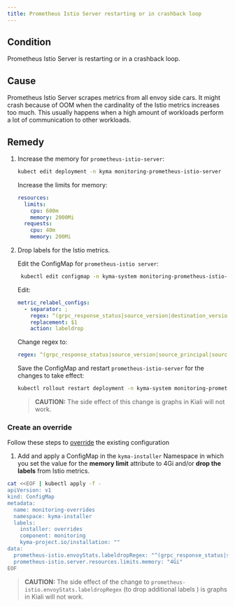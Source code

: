 ```yaml
---
title: Prometheus Istio Server restarting or in crashback loop
---
```


<!-- the entire content needs update: values files instead of configmaps -->

## Condition

Prometheus Istio Server is restarting or in a crashback loop.

## Cause

Prometheus Istio Server scrapes metrics from all envoy side cars. It might crash because of OOM when the cardinality of the Istio metrics increases too much. This usually happens when a high amount of workloads perform a lot of communication to other workloads.

## Remedy

1. Increase the memory for `prometheus-istio-server`:

    ```bash
    kubect edit deployment -n kyma monitoring-prometheus-istio-server

    ```
    Increase the limits for memory:

    ```yaml
    resources:
      limits:
        cpu: 600m
        memory: 2000Mi
      requests:
        cpu: 40m
        memory: 200Mi
    ```

2. Drop labels for the Istio metrics.

   Edit the ConfigMap for `prometheus-istio server`:

   ```bash
    kubectl edit configmap -n kyma-system monitoring-prometheus-istio-server
    ```

    Edit:

    ```yaml
    metric_relabel_configs:
      - separator: ;
        regex: ^(grpc_response_status|source_version|destination_version|source_app|destination_app)$
        replacement: $1
        action: labeldrop
    ```

    Change regex to:

    ```yaml
    regex: ^(grpc_response_status|source_version|source_principal|source_app|response_flags|request_protocol|destination_version|destination_principal|destination_app|destination_canonical_service|destination_canonical_revision|source_canonical_revision|source_canonical_service)$
    ```

    Save the ConfigMap and restart `prometheus-istio-server` for the changes to take effect:

    ```bash
    kubectl rollout restart deployment -n kyma-system monitoring-prometheus-istio-server
    ```

    > **CAUTION:** The side effect of this change is graphs in Kiali will not work.

<!-- why is there suddenly a sub-headline when the previous steps had no separate headline? -->

### Create an override
Follow these steps to [override](/root/kyma/#configuration-helm-overrides-for-kyma-installation) the existing configuration

1. Add and apply a ConfigMap in the `kyma-installer` Namespace in which you set the value for the **memory limit** attribute to 4Gi and/or **drop the labels** from Istio metrics.

```bash
cat <<EOF | kubectl apply -f -
apiVersion: v1
kind: ConfigMap
metadata:
  name: monitoring-overrides
  namespace: kyma-installer
  labels:
    installer: overrides
    component: monitoring
    kyma-project.io/installation: ""
data:
  prometheus-istio.envoyStats.labeldropRegex: "^(grpc_response_status|source_version|source_principal|source_app|response_flags|request_protocol|destination_version|destination_principal|destination_app|destination_canonical_service|destination_canonical_revision|source_canonical_revision|source_canonical_service)$"
  prometheus-istio.server.resources.limits.memory: "4Gi"
EOF
```

> **CAUTION:** The side effect of the change to `prometheus-istio.envoyStats.labeldropRegex` (to drop additional labels ) is graphs in Kiali will not work.
